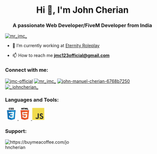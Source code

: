 <h1 align="center">Hi 👋, I'm John Cherian</h1>
<h3 align="center">A passionate Web Developer/FiveM Developer from India</h3>

<p align="left"> <a href="https://twitter.com/mr_jmc_" target="blank"><img src="https://img.shields.io/twitter/follow/mr_jmc_?logo=twitter&style=for-the-badge" alt="mr_jmc_" /></a> </p>

- 🔭 I’m currently working at [Eternity Roleplay](https://discord.gg/eternity-roleplay-927964584575389727)

- 📫 How to reach me **jmc123official@gmail.com**

<h3 align="left">Connect with me:</h3>
<p align="left">
<a href="https://codepen.io/jmc-official" target="blank"><img align="center" src="https://raw.githubusercontent.com/rahuldkjain/github-profile-readme-generator/master/src/images/icons/Social/codepen.svg" alt="jmc-official" height="30" width="40" /></a>
<a href="https://twitter.com/mr_jmc_" target="blank"><img align="center" src="https://raw.githubusercontent.com/rahuldkjain/github-profile-readme-generator/master/src/images/icons/Social/twitter.svg" alt="mr_jmc_" height="30" width="40" /></a>
<a href="https://linkedin.com/in/john-manuel-cherian-6768b7250" target="blank"><img align="center" src="https://raw.githubusercontent.com/rahuldkjain/github-profile-readme-generator/master/src/images/icons/Social/linked-in-alt.svg" alt="john-manuel-cherian-6768b7250" height="30" width="40" /></a>
<a href="https://instagram.com/_johncherian_" target="blank"><img align="center" src="https://raw.githubusercontent.com/rahuldkjain/github-profile-readme-generator/master/src/images/icons/Social/instagram.svg" alt="_johncherian_" height="30" width="40" /></a>
</p>

<h3 align="left">Languages and Tools:</h3>
<p align="left"> <a href="https://www.w3schools.com/css/" target="_blank" rel="noreferrer"> <img src="https://raw.githubusercontent.com/devicons/devicon/master/icons/css3/css3-original-wordmark.svg" alt="css3" width="40" height="40"/> </a> <a href="https://www.w3.org/html/" target="_blank" rel="noreferrer"> <img src="https://raw.githubusercontent.com/devicons/devicon/master/icons/html5/html5-original-wordmark.svg" alt="html5" width="40" height="40"/> </a> <a href="https://developer.mozilla.org/en-US/docs/Web/JavaScript" target="_blank" rel="noreferrer"> <img src="https://raw.githubusercontent.com/devicons/devicon/master/icons/javascript/javascript-original.svg" alt="javascript" width="40" height="40"/> </a> </p>

<h3 align="left">Support:</h3>
<p><a href="https://www.buymeacoffee.com/johncherian"> <img align="left" src="https://cdn.buymeacoffee.com/buttons/v2/default-yellow.png" height="50" width="210" alt="https://buymeacoffee.com/johncherian" /></a></p><br><br>
